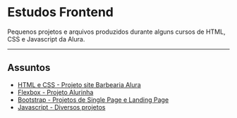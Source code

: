 # Estudos Frontend
Pequenos projetos e arquivos produzidos durante alguns cursos de HTML, CSS e Javascript da Alura.

---

## Assuntos

<ul>
  <li>
    <a href="https://github.com/IsabelaMarques07/estudos-frontend-alura/tree/main/basico-html-css">HTML e CSS - Projeto site Barbearia Alura<a/>
  </li>
  <li>
    <a href="https://github.com/IsabelaMarques07/estudos-frontend-alura/tree/main/flexbox">Flexbox - Projeto Alurinha<a/>
  </li>
   <li>
    <a href="https://github.com/IsabelaMarques07/estudos-frontend-alura/tree/main/bootstrap">Bootstrap - Projetos de Single Page e Landing Page<a/>
  </li>
  <li>
    <a href="https://github.com/IsabelaMarques07/estudos-frontend-alura/tree/main/javascript">Javascript - Diversos projetos <a/>
  </li>
 </ul>
 

